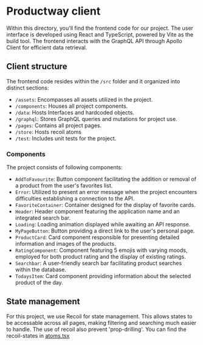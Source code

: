 # Productway client

Within this directory, you'll find the frontend code for our project. The user interface is developed using React and TypeScript, powered by Vite as the build tool. The frontend interacts with the GraphQL API through Apollo Client for efficient data retrieval.

## Client structure

The frontend code resides within the `/src` folder and it organized into distinct sections:

-   `/assets`: Encompasses all assets utilized in the project.
-   `/components`: Houses all project components.
-   `/data`: Hosts Interfaces and hardcoded objects.
-   `/graphql`: Stores GraphQL queries and mutations for project use.
-   `/pages`: Contains all project pages.
-   `/store`: Hosts recoil atoms
-   `/test`: Includes unit tests for the project.

### Components

The project consists of following components:

-   `AddToFavourite`: Button component facilitating the addition or removal of a product from the user's favorites list.
-   `Error`: Utilized to present an error message when the project encounters difficulties establishing a connection to the API.
-   `FavoriteContainer`: Container designed for the display of favorite cards.
-   `Header`: Header component featuring the application name and an integrated search bar.
-   `Loading`: Loading animation displayed while awaiting an API response.
-   `MyPageButton`: Button providing a direct link to the user's personal page.
-   `ProductCard`: Card component responsible for presenting detailed information and images of the products.
-   `RatingComponent`: Component featuring 5 emojis with varying moods, employed for both product rating and the display of existing ratings.
-   `Searchbar`: A user-friendly search bar facilitating product searches within the database.
-   `TodaysItem`: Card component providing information about the selected product of the day.

## State management

For this project, we use Recoil for state management. This allows states to be accessable across all pages, making filtering and searching much easier to handle. The use of recoil also prevent 'prop-drilling'. You can find the recoil-states in [atoms.tsx](src/store/atoms.tsx)
